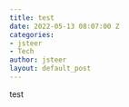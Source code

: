 ```yaml
---
title: test
date: 2022-05-13 08:07:00 Z
categories:
- jsteer
- Tech
author: jsteer
layout: default_post
---
```


test